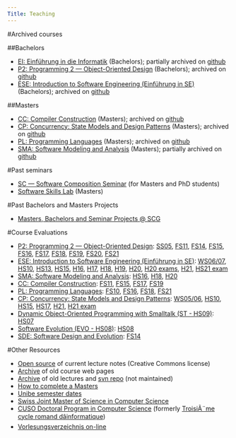 ```yaml
---
Title: Teaching
---
```



#Archived courses

##Bachelors

- [EI: Einführung in die Informatik](%base_url%/teaching/ei) (Bachelors); partially archived on [github](https://github.com/onierstrasz/course-intro-cs)
- [P2: Programming 2 &mdash; Object-Oriented Design](%base_url%/teaching/p2) (Bachelors); archived on [github](https://github.com/onierstrasz/course-p2-oo-design)
- [ESE: Introduction to Software Engineering (Einführung in SE)](%base_url%/teaching/ese) (Bachelors); archived on [github](https://github.com/onierstrasz/course-intro-se)

##Masters

- [CC: Compiler Construction](%base_url%/teaching/cc) (Masters); archived on [github](https://github.com/onierstrasz/course-compiler-construction)
- [CP: Concurrency: State Models and Design Patterns](%base_url%/teaching/cp) (Masters); archived on [github](https://github.com/onierstrasz/course-concurrent-programming)
- [PL: Programming Languages](%base_url%/teaching/pl) (Masters); archived on [github](https://github.com/onierstrasz/course-programming-languages)
- [SMA: Software Modeling and Analysis](%base_url%/teaching/sma) (Masters); partially archived on [github](https://github.com/onierstrasz/course-software-modeling-and-analysis)

#Past seminars

- [SC &mdash; Software Composition Seminar](%base_url%/wiki/softwarecompositionseminar) (for Masters and PhD students) 
- [Software Skills Lab](%base_url%/teaching/SoftwareSkills) (Masters)

#Past Bachelors and Masters Projects

- [Masters, Bachelors and Seminar Projects @ SCG](%base_url%/wiki/projects/mastersbachelorsprojects)

#Course Evaluations

- [P2: Programming 2 &mdash; Object-Oriented Design](%base_url%/teaching/p2): [SS05](%assets_url%/download/evaluations/SS05-S7049_-_Programmierung_2.pdf), [FS11](%assets_url%/download/evaluations/FS11-11_S6070_Programmierung_2.pdf), [FS14](%assets_url%/download/evaluations/FS14-14F_2417_Programmierung_2.pdf), [FS15](%assets_url%/download/evaluations/FS15-15F_2417_Programming_2.pdf), [FS16](%assets_url%/download/evaluations/FS16-Programming_2.pdf), [FS17](%assets_url%/download/evaluations/FS17-Programmierung_2.pdf), [FS18](%assets_url%/download/evaluations/FS18-Programmierung_2.pdf), [FS19](%assets_url%/download/evaluations/FS19-Programmierung_2.pdf), [FS20](%assets_url%/download/evaluations/FS20-Programmierung_2.pdf), [FS21](%assets_url%/download/evaluations/FS21-Programmierung_2_(2417).pdf)
- [ESE: Introduction to Software Engineering (Einführung in SE)](%base_url%/teaching/ese): [WS06/07](%assets_url%/download/evaluations/WS06_07-06_07_W7070_Einfuehrung_in_Software_Engineering.pdf), [HS10](%assets_url%/download/evaluations/HS10_11-10_W6079_Einfuehrung_in_Software_Engineering.pdf), [HS13](http://scg.unibe.ch/download/evaluations/HS13-13H_2420_ESE.pdf), [HS15](http://scg.unibe.ch/download/evaluations/HS15-Einfuehrung_in_Software_Engineering.pdf), [H16](%assets_url%/download/evaluations/HS16-Introduction_to_Software_Engineering.pdf), [H17](%assets_url%/download/evaluations/HS17-Einfuehrung_in_Software_Engineering.pdf), [H18](%assets_url%/download/evaluations/HS18-Einfuehrung_in_Software_Engineering.pdf), [H19](%assets_url%/download/evaluations/HS19-Einfuehrung_in_Software_Engineering.pdf),  [H20](%assets_url%/download/evaluations/HS20-Einfuehrung_in_Software_Engineering.pdf), [H20 exams](%assets_url%/download/evaluations/HS20-Einfuehrung_in_Software_Engineering_(LK2420).pdf), [H21](%assets_url%/download/evaluations/HS21-Einführung_in_Software_Engineering_(2420).pdf), [HS21 exam](http://scg.unibe.ch/download/evaluations/HS21-Einführung_in_die_Informatik_(LK2410).pdf)
- [SMA: Software Modeling and Analysis](%base_url%/teaching/sma): [HS16](%assets_url%/download/evaluations/HS16-Software_Modeling_and_Analysis.pdf), [H18](http://scg.unibe.ch/download/evaluations/HS18-Software_Modeling_and_Analysis.pdf), [H20](http://scg.unibe.ch/download/evaluations/HS20-Software_Modeling_and_Analysis_(422739).pdf)
- [CC: Compiler Construction](%base_url%/teaching/cc): [FS11](%assets_url%/download/evaluations/FS11-11_S6085_Compiler_Construction.pdf), [FS15](%assets_url%/download/evaluations/FS15-7133_Compiler_Construction_I-1.pdf), [FS17](%assets_url%/download/evaluations/FS17-Compiler_Construction.pdf), [FS19](%assets_url%/download/evaluations/FS19-Compiler_Construction.pdf)
- [PL: Programming Languages](%base_url%/teaching/pl): [FS10](%assets_url%/download/evaluations/FS10-10_S7097_Programming_Languages.pdf), [FS16](%assets_url%/download/evaluations/FS16-Programming_Languages.pdf), [FS18](%assets_url%/download/evaluations/FS18-Programming_Languages.pdf), [FS21](%assets_url%/download/evaluations/FS21-Programmiersprachen_(2720).pdf)
- [CP: Concurrency: State Models and Design Patterns](%base_url%/teaching/cp): [WS05/06](%assets_url%/download/evaluations/WS0506-W7059_-_Concurrent_Programming.pdf), [HS10](%assets_url%/download/evaluations/HS10_11-10_W6088_Concurrency__State_Models_and_Design_Patterns.pdf), [HS15](http://scg.unibe.ch/download/evaluations/HS15-Concurrency__State_Models_and_Design_Patterns.pdf), [HS17](http://scg.unibe.ch/download/evaluations/HS17-Concurrency__State_Models_and_Design_Patterns.pdf), [H21](%assets_url%/download/evaluations/HS21-Concurrency__State_Models_and_Design_Patterns_(413707).pdf), [H21 exam](http://scg.unibe.ch/download/evaluations/HS21-Concurrency__State_Models_and_Design_Patterns_(LK413707).pdf)
- [Dynamic Object-Oriented Programming with Smalltalk (ST - HS09)](%base_url%/teaching/archive/smalltalk): [HS07](%assets_url%/download/evaluations/HS07_08-W7083_Dynamic_Object-Oriented_Programming_w._Smalltalk.pdf)
- [Software Evolution (EVO - HS08)](%base_url%/teaching/archive/evo): [HS08](%assets_url%/download/evaluations/HS08_09-08_W7084_Software_Evolution.pdf)
- [SDE: Software Design and Evolution](%base_url%/teaching/archive/sde): [FS14](%assets_url%/download/evaluations/HS14-14H_7135_Software_Design_and_Evolution.pdf)

#Other Resources

- [Open source](%assets_url%/download/lectures) of current lecture notes (Creative Commons license)
- [Archive](%base_url%/teaching/archive) of old course web pages
- [Archive](/archive/lectures) of old lectures and [svn repo](https://www.iam.unibe.ch/scg/svn_repos/Lectures/) (not maintained)
- [How to complete a Masters](%base_url%/wiki/howtos/howtocompleteamasters)
- [Unibe semester dates](http://www.advd.unibe.ch/imd/wiwdaten.htm)
- [Swiss Joint Master of Science in Computer Science](http://mcs.unibnf.ch/)
- [CUSO Doctoral Program in Computer Science](http://informatique.cuso.ch/en) (formerly [TroisiÃ¨me cycle romand dâinformatique](http://www.cuso.ch/3e-cycle/informatique/))
- [Vorlesungsverzeichnis on-line](http://evub.unibe.ch/pievub/)
